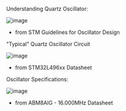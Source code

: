 Understanding Quartz Oscillator:

![image](https://github.com/user-attachments/assets/85cd5148-ce2a-4fbd-a08d-ce26c1ef1dc3)
- from STM Guidelines for Oscillator Design


"Typical" Quartz Oscillator Circuit

![image](https://github.com/user-attachments/assets/01f797e7-4a3a-4e95-945f-4c46850442a9)
- from STM32L496xx Datasheet



Oscillator Specifications:

![image](https://github.com/user-attachments/assets/8598e5f9-5cee-450d-86bb-195a21757449)
- from ABM8AIG - 16.000MHz Datasheet

